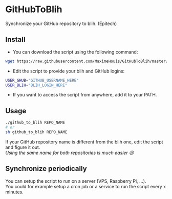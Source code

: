 # GitHubToBlih
Synchronize your GitHub repository to blih. (Epitech)

## Install

* You can download the script using the following command:
```sh
wget https://raw.githubusercontent.com/MaximeHouis/GitHubToBlih/master/github_to_blih
```

* Edit the script to provide your blih and GitHub logins:
```sh
USER_GHUB="GITHUB_USERNAME_HERE"
USER_BLIH="BLIH_LOGIN_HERE"
```

* If you want to access the script from anywhere, add it to your PATH.

## Usage

```sh
./github_to_blih REPO_NAME
# or
sh github_to_blih REPO_NAME
```

If your GitHub repository name is different from the blih one, edit the script and figure it out.  
*Using the same name for both repositories is much easier :wink:*

## Synchronize periodically

You can setup the script to run on a server (VPS, Raspberry Pi, ...).  
You could for example setup a cron job or a service to run the script every x minutes.

